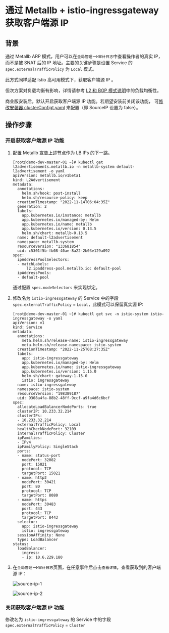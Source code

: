# 通过 Metallb + istio-ingressgateway 获取客户端源 IP

## 背景

通过 Metallb ARP 模式，用户可以在`全局管理`—>`审计日志`中查看操作者的真实 IP，而不是被 SNAT 后的 IP 地址。主要的关键步骤是设置 Service 的 `spec.externalTrafficPolicy` 为 `Local` 模式。

此方式同样适配 Istio 高可用模式下，获取客户端源 IP 。

但次方案对负载均衡有影响，详情请参考 [L2 和 BGP 模式说明](l2-bgp.md)中的负载均衡性。

商业版安装后，默认开启获取客户端源 IP 功能。若期望安装前关闭该功能，
可[修改安装器 clusterConfigt.yaml](../../../install/commercial/cluster-config.md) 来配置（即 SourceIP 设置为 false）。

## 操作步骤

### 开启获取客户端源 IP 功能

1. 配置 Metallb 宣告上述节点作为 LB IPs 的下一跳。

    ```shell
    [root@demo-dev-master-01 ~]# kubectl get l2advertisements.metallb.io -n metallb-system default-l2advertisement -o yaml
    apiVersion: metallb.io/v1beta1
    kind: L2Advertisement
    metadata:
      annotations:
        helm.sh/hook: post-install
        helm.sh/resource-policy: keep
      creationTimestamp: "2022-11-14T06:04:35Z"
      generation: 2
      labels:
        app.kubernetes.io/instance: metallb
        app.kubernetes.io/managed-by: Helm
        app.kubernetes.io/name: metallb
        app.kubernetes.io/version: 0.13.5
        helm.sh/chart: metallb-0.13.5
      name: default-l2advertisement
      namespace: metallb-system
      resourceVersion: "133681854"
      uid: c5301f5b-fb08-40ae-8a22-2b03e129a092
    spec:
      ipAddressPoolSelectors:
      - matchLabels:
          l2.ipaddress-pool.metallb.io: default-pool
      ipAddressPools:
      - default-pool
    ```

    通过配置 `spec.nodeSelectors` 来实现绑定。

2. 修改名为 `istio-ingressgateway` 的 Service 中的字段 `spec.externalTrafficPolicy` = `Local`，此模式可以保留真实源 IP:

    ```shell
    [root@demo-dev-master-01 ~]# kubectl get svc -n istio-system istio-ingressgateway -o yaml
    apiVersion: v1
    kind: Service
    metadata:
      annotations:
        meta.helm.sh/release-name: istio-ingressgateway
        meta.helm.sh/release-namespace: istio-system
      creationTimestamp: "2022-11-25T08:27:35Z"
      labels:
        app: istio-ingressgateway
        app.kubernetes.io/managed-by: Helm
        app.kubernetes.io/name: istio-ingressgateway
        app.kubernetes.io/version: 1.15.0
        helm.sh/chart: gateway-1.15.0
        istio: ingressgateway
      name: istio-ingressgateway
      namespace: istio-system
      resourceVersion: "198389187"
      uid: 9308a4fa-88b2-48ff-9ccf-a9fa4d6c6bcf
    spec:
      allocateLoadBalancerNodePorts: true
      clusterIP: 10.233.32.214
      clusterIPs:
      - 10.233.32.214
      externalTrafficPolicy: Local
      healthCheckNodePort: 32109
      internalTrafficPolicy: Cluster
      ipFamilies:
      - IPv4
      ipFamilyPolicy: SingleStack
      ports:
      - name: status-port
        nodePort: 32082
        port: 15021
        protocol: TCP
        targetPort: 15021
      - name: http2
        nodePort: 30421
        port: 80
        protocol: TCP
        targetPort: 8080
      - name: https
        nodePort: 30483
        port: 443
        protocol: TCP
        targetPort: 8443
      selector:
        app: istio-ingressgateway
        istio: ingressgateway
      sessionAffinity: None
      type: LoadBalancer
    status:
      loadBalancer:
        ingress:
        - ip: 10.6.229.180
    ```

3. 在`全局管理`—>`审计日志`页面，在任意事件后点击`查看详情`，查看获取到的客户端源 IP：

    ![source-ip-1](https://docs.daocloud.io/daocloud-docs-images/docs/network/images/source-ip-1.png)

    ![source-ip-2](https://docs.daocloud.io/daocloud-docs-images/docs/network/images/source-ip-2.png)

### 关闭获取客户端源 IP 功能

修改名为 `istio-ingressgateway` 的 Service 中的字段 `spec.externalTrafficPolicy` = `Cluster`
